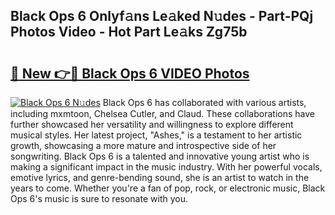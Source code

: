 ## Black Ops 6 Onlyf𝚊ns Le𝚊ked N𝚞des - Part-PQj Photos Video - Hot Part Le𝚊ks Zg75b

# <h2><a href="http://ab12824.deff.icu/?id=Black+Ops+6">🔗 New 👉🔴 Black Ops 6 VIDEO Photos</a></h2>

[![Black Ops 6 N𝚞des](https://i.imgur.com/rIISA9y.gif)](http://ab12824.deff.icu/?id=Black+Ops+6)
Black Ops 6 has collaborated with various artists, including mxmtoon, Chelsea Cutler, and Claud. These collaborations have further showcased her versatility and willingness to explore different musical styles. Her latest project, "Ashes," is a testament to her artistic growth, showcasing a more mature and introspective side of her songwriting. Black Ops 6 is a talented and innovative young artist who is making a significant impact in the music industry. With her powerful vocals, emotive lyrics, and genre-bending sound, she is an artist to watch in the years to come. Whether you're a fan of pop, rock, or electronic music, Black Ops 6's music is sure to resonate with you.
